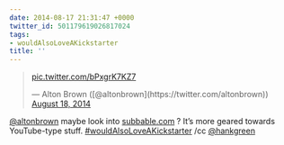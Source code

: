 ```yaml
---
date: 2014-08-17 21:31:47 +0000
twitter_id: 501179619026817024
tags:
- wouldAlsoLoveAKickstarter
title: ''
---
```


<blockquote class="twitter-tweet"><p lang="und" dir="ltr"><a href="http://t.co/bPxgrK7KZ7">pic.twitter.com/bPxgrK7KZ7</a></p>&mdash; Alton Brown ([@altonbrown](https://twitter.com/altonbrown)) <a href="https://twitter.com/altonbrown/status/501176796843225088?ref_src=twsrc%5Etfw">August 18, 2014</a></blockquote>
<script async src="https://platform.twitter.com/widgets.js" charset="utf-8"></script>

[@altonbrown](https://twitter.com/altonbrown) maybe look into [subbable.com](http://subbable.com/) ? It’s more geared towards YouTube-type stuff. [#wouldAlsoLoveAKickstarter](https://twitter.com/hashtag/wouldAlsoLoveAKickstarter) /cc [@hankgreen](https://twitter.com/hankgreen)
